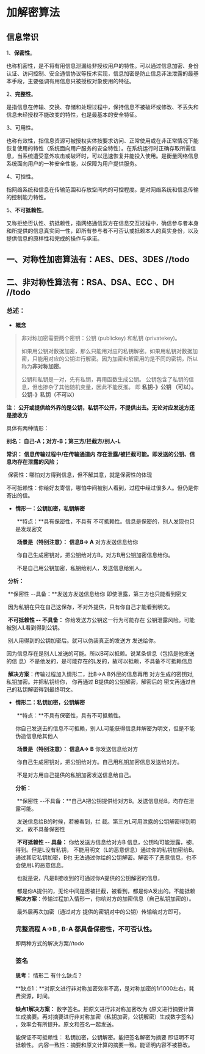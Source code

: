 # 加解密算法

## 信息常识

1、**保密性**。

也称机密性，是不将有用信息泄漏给非授权用户的特性。可以通过信息加密、身份认证、访问控制、安全通信协议等技术实现，信息加密是防止信息非法泄露的最基本手段，主要强调有用信息只被授权对象使用的特征。

2、**完整性**。

是指信息在传输、交换、存储和处理过程中，保持信息不被破坏或修改、不丢失和信息未经授权不能改变的特性，也是最基本的安全特征。

3、可用性。

也称有效性，指信息资源可被授权实体按要求访问、正常使用或在非正常情况下能恢复使用的特性（系统面向用户服务的安全特性）。在系统运行时正确存取所需信息，当系统遭受意外攻击或破坏时，可以迅速恢复并能投入使用。是衡量网络信息系统面向用户的一种安全性能，以保障为用户提供服务。

4、可控性。

指网络系统和信息在传输范围和存放空间内的可控程度。是对网络系统和信息传输的控制能力特性。

5、**不可抵赖性**。

又称拒绝否认性、抗抵赖性，指网络通信双方在信息交互过程中，确信参与者本身和所提供的信息真实同一性，即所有参与者不可否认或抵赖本人的真实身份，以及提供信息的原样性和完成的操作与承诺。



## 一、对称性加密算法有：AES、DES、3DES //todo











## 二、非对称性算法有：RSA、DSA、ECC  、DH //todo

### 总述：

- **概念**

> 非对称加密需要两个密钥：公钥 (publickey) 和私钥 (privatekey)。
>
> 如果用公钥对数据加密，那么只能用对应的私钥解密。如果用私钥对数据加密，只能用对应的公钥进行解密。因为加密和解密用的是不同的密钥，所以称为**非对称加密**。
>
> 公钥和私钥是一对，先有私钥，再用函数生成公钥。
> 公钥包含了私钥的信息，但也掺杂了其他随机变量，因此不能反推。
> 即  **私钥-》公钥 （可以）。公钥-》私钥（不可以）**

**注： 公开或提供给外界的是公钥，私钥不公开，不提供出去。无论对应发送方还是接收方**

具体有两种情形：

**别名： 自己-A；对方-B；第三方/拦截方/别人-L**

**常识：** **信息传输过程中/在传输通道内  存在泄露/被拦截可能。即发送的公钥、信息均存在泄露的风险；**

​            保密性：哪怕对方得到信息，但不解其意，就是保密性的体现

​			不可抵赖性：你给好友寄信，哪怕中间被别人看到，过程中经过很多人。但仍是你寄出的信。

- **情形一：公钥加密，私钥解密**

  ​		**特点：**具有保密性，不具有 不可抵赖性。信息是保密的，别人发现也只是发现密文

  ​		**场景是（特别注意）：** **信息B-> A** 对方发送信息给你

  ​												你自己生成密钥对，把公钥给对方B，对方B用公钥加密信息给你。

  ​												不是自己用公钥加密，私钥给别人，发送信息给别人。

​        **分析：**

​				**保密性 --具备：**发送方发送信息给你  即使泄露，第三方也只能看到密文

​							              因为私钥在只在自己这保存，不对外提供，只有你自己才能看到明文。

​				**不可抵赖性 -- 不具备：** 你给发送方公钥这一行为可能存在 公钥泄露风险。可能被别人**L**看到得到公钥。

​                                                别人用得到的公钥加密后。就可以伪装真正的发送方  发送给你。

​												因为信息存在是别人L发送的可能。所以B可以抵赖。说某条信息（包括是他发送的信												息）不是他发的，是可能存在的L发的，故可以抵赖，不具备不可抵赖信息

​       **解决方案**：传输过程加入情形二，比B->A  B外层的信息再用 对方生成的密钥对, 私钥加密。并把私钥给你， 							你再通过 B提供的公钥解密，解密后的 密文再通过自己的私钥解密得到最终明文。



- **情形二：私钥加密，公钥解密**

  ​		**特点：**不具有保密性，具有不可抵赖性。

  ​					你自己发送去的信息不可抵赖，别人L可能获得信息并解密为明文，但是不能伪造信息给其他人

  ​	    **场景是（特别注意）：**  **信息A-> B** 你发送信息给对方

  ​												 你自己生成密钥对，把公钥给对方。自己用私钥加密信息发送给对方。

  ​												 不是对方用自己提供的私钥加密发送信息给自己。

  **分析：**

  ​			   **保密性 --不具备：**自己A把公钥提供给对方B。发送信息给B。均存在泄露可能。

  ​											 发送信息给B的时候，若被看到，拦	截。第三方L可用泄露的公钥解密得到明文，											 故不具备保密性

  ​		       **不可抵赖性 -- 具备：** 你给发送方信息给对方B 信息，公钥均可能泄露，被L得到。但是L没有私钥，													不能用明文（L的恶意信息）通过你的私钥加密给B。通过其它私钥加密，B也													无法通过你给的公钥解密。解密不了恶意信息，也不会使用L的恶意信息。

  ​													也就是说，凡是B接收到的可通过你A提供的公钥解密的信息，

  ​                                                    都是你A提供的，无论中间是否被拦截，被看到，都是你A发出的。不能抵赖
  ​       		**解决方案**：传输过程加入情形一，你给对方的加密信息（自己私钥加密的）。

  ​                                    最外层再次加密（通过对方  提供的密钥对中的公钥）传输给对方即可。

  

  ### 完整流程   A->B , B-A 都具备保密性，不可否认性。 

  即两种方式的解决方案//todo 

  

  

  ### 签名

  **思考：** 情形二 有什么缺点？

  **缺点1：**对原文进行非对称加密效率不高，是对称加密的1/1000左右。耗费资源，时间。

  **缺点1解决方案：** 数字签名。把原文进行非对称加密改为  {原文进行摘要计算生成摘要。再对摘要进行非对称加密（私钥加密，公钥解密）生成数字签名}  ，效率会有所提升。原文和签名一起发送。

  能保证不可抵赖性： 私钥加密，公钥解密。能把签名解密为摘要 即证明不可抵赖性。
  内容一致性：摘要和原文计算的摘要一致。能证明内容不被篡改。

  

  

  

  ​                                            